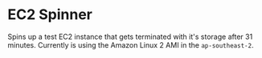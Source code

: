 # EC2 Spinner
Spins up a test EC2 instance that gets terminated with it's storage after 31 minutes. Currently is using the Amazon Linux 2 AMI in the `ap-southeast-2`.